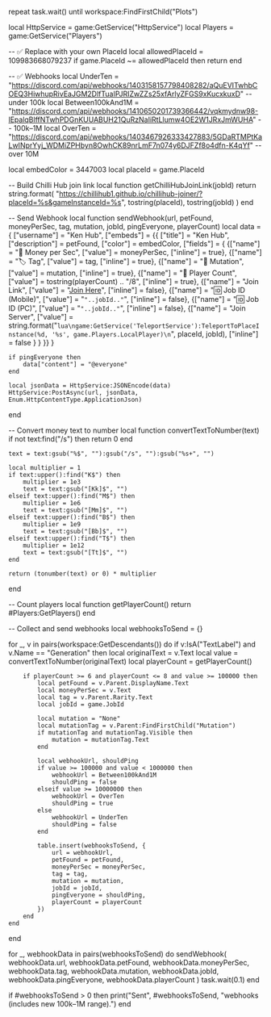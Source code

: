 repeat task.wait() until workspace:FindFirstChild("Plots")

local HttpService = game:GetService("HttpService")
local Players = game:GetService("Players")

-- ✅ Replace with your own PlaceId
local allowedPlaceId = 109983668079237
if game.PlaceId ~= allowedPlaceId then return end

-- ✅ Webhooks
local UnderTen = "https://discord.com/api/webhooks/1403158157798408282/aQuEVITwhbCOEQ3HiwhupRivEaJGM2DlfTuaIPJRIZwZZs25xfArlyZFGS9xKucxkuxD" -- under 100k
local Between100kAnd1M = "https://discord.com/api/webhooks/1410650201739366442/vqkmydnw98-lEpalqBlffNTwhPDGnKUUABUH21QuRzNaIiRtLlumw4OE2W1JRxJmWUHA" -- 100k–1M
local OverTen = "https://discord.com/api/webhooks/1403467926333427883/5GDaRTMPtKaLwINprYyj_WDMiZPHbyn8OwhCK89nrLmF7n074y6DJFZf8o4dfn-K4qYf" -- over 10M

local embedColor = 3447003
local placeId = game.PlaceId

-- Build Chilli Hub join link
local function getChilliHubJoinLink(jobId)
    return string.format(
        "https://chillihub1.github.io/chillihub-joiner/?placeId=%s&gameInstanceId=%s",
        tostring(placeId),
        tostring(jobId)
    )
end

-- Send Webhook
local function sendWebhook(url, petFound, moneyPerSec, tag, mutation, jobId, pingEveryone, playerCount)
    local data = {
        ["username"] = "Ken Hub",
        ["embeds"] = {{
            ["title"] = "Ken Hub",
            ["description"] = petFound,
            ["color"] = embedColor,
            ["fields"] = {
                {["name"] = "💸 Money per Sec", ["value"] = moneyPerSec, ["inline"] = true},
                {["name"] = "🏷️ Tag", ["value"] = tag, ["inline"] = true},
                {["name"] = "🧬 Mutation", ["value"] = mutation, ["inline"] = true},
                {["name"] = "👥 Player Count", ["value"] = tostring(playerCount) .. "/8", ["inline"] = true},
                {["name"] = "Join Link", ["value"] = "[Join Here]("..getChilliHubJoinLink(jobId)..")", ["inline"] = false},
                {["name"] = "🆔 Job ID (Mobile)", ["value"] = "``"..jobId.."``", ["inline"] = false},
                {["name"] = "🆔 Job ID (PC)", ["value"] = "```"..jobId.."```", ["inline"] = false},
                {["name"] = "Join Server",
                 ["value"] = string.format("```lua\ngame:GetService('TeleportService'):TeleportToPlaceInstance(%d, '%s', game.Players.LocalPlayer)\n```", placeId, jobId),
                 ["inline"] = false
                }
            }
        }}
    }
    
    if pingEveryone then
        data["content"] = "@everyone"
    end
    
    local jsonData = HttpService:JSONEncode(data)
    HttpService:PostAsync(url, jsonData, Enum.HttpContentType.ApplicationJson)
end

-- Convert money text to number
local function convertTextToNumber(text)
    if not text:find("/s") then
        return 0
    end
    
    text = text:gsub("%$", ""):gsub("/s", ""):gsub("%s+", "")
    
    local multiplier = 1
    if text:upper():find("K$") then
        multiplier = 1e3
        text = text:gsub("[Kk]$", "")
    elseif text:upper():find("M$") then
        multiplier = 1e6
        text = text:gsub("[Mm]$", "")
    elseif text:upper():find("B$") then
        multiplier = 1e9
        text = text:gsub("[Bb]$", "")
    elseif text:upper():find("T$") then
        multiplier = 1e12
        text = text:gsub("[Tt]$", "")
    end
    
    return (tonumber(text) or 0) * multiplier
end

-- Count players
local function getPlayerCount()
    return #Players:GetPlayers()
end

-- Collect and send webhooks
local webhooksToSend = {}

for _, v in pairs(workspace:GetDescendants()) do
    if v:IsA("TextLabel") and v.Name == "Generation" then
        local originalText = v.Text
        local value = convertTextToNumber(originalText)
        local playerCount = getPlayerCount()
        
        if playerCount >= 6 and playerCount <= 8 and value >= 100000 then
            local petFound = v.Parent.DisplayName.Text
            local moneyPerSec = v.Text
            local tag = v.Parent.Rarity.Text
            local jobId = game.JobId
            
            local mutation = "None"
            local mutationTag = v.Parent:FindFirstChild("Mutation")
            if mutationTag and mutationTag.Visible then
                mutation = mutationTag.Text
            end
            
            local webhookUrl, shouldPing
            if value >= 100000 and value < 1000000 then
                webhookUrl = Between100kAnd1M
                shouldPing = false
            elseif value >= 10000000 then
                webhookUrl = OverTen
                shouldPing = true
            else
                webhookUrl = UnderTen
                shouldPing = false
            end
            
            table.insert(webhooksToSend, {
                url = webhookUrl,
                petFound = petFound,
                moneyPerSec = moneyPerSec,
                tag = tag,
                mutation = mutation,
                jobId = jobId,
                pingEveryone = shouldPing,
                playerCount = playerCount
            })
        end
    end
end

for _, webhookData in pairs(webhooksToSend) do
    sendWebhook(
        webhookData.url,
        webhookData.petFound,
        webhookData.moneyPerSec,
        webhookData.tag,
        webhookData.mutation,
        webhookData.jobId,
        webhookData.pingEveryone,
        webhookData.playerCount
    )
    task.wait(0.1)
end

if #webhooksToSend > 0 then
    print("Sent", #webhooksToSend, "webhooks (includes new 100k–1M range).")
end
